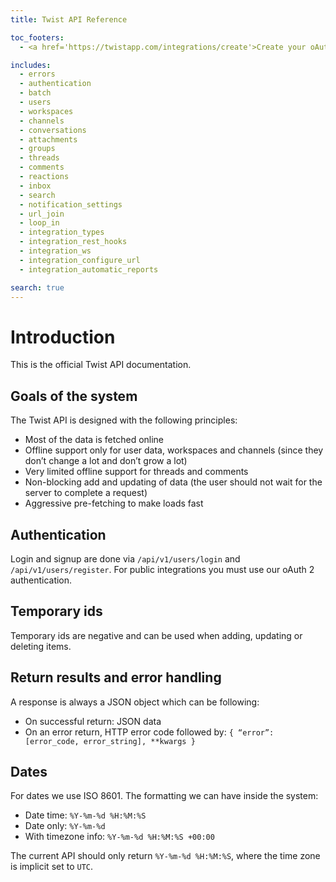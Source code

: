 ```yaml
---
title: Twist API Reference

toc_footers:
  - <a href='https://twistapp.com/integrations/create'>Create your oAuth2 app</a>

includes:
  - errors
  - authentication
  - batch
  - users
  - workspaces
  - channels
  - conversations
  - attachments
  - groups
  - threads
  - comments
  - reactions
  - inbox
  - search
  - notification_settings
  - url_join
  - loop_in
  - integration_types
  - integration_rest_hooks
  - integration_ws
  - integration_configure_url
  - integration_automatic_reports

search: true
---
```


# Introduction

This is the official Twist API documentation.


## Goals of the system

The Twist API is designed with the following principles:

* Most of the data is fetched online
* Offline support only for user data, workspaces and channels (since they don’t change a lot and don’t grow a lot)
* Very limited offline support for threads and comments
* Non-blocking add and updating of data (the user should not wait for the server to complete a request)
* Aggressive pre-fetching to make loads fast


## Authentication

Login and signup are done via `/api/v1/users/login` and `/api/v1/users/register`. For public integrations you must use our oAuth 2 authentication.


## Temporary ids

Temporary ids are negative and can be used when adding, updating or deleting items.


## Return results and error handling

A response is always a JSON object which can be following:

- On successful return: JSON data
- On an error return, HTTP error code followed by: `{ “error”: [error_code, error_string], **kwargs }`


## Dates
For dates we use ISO 8601. The formatting we can have inside the system:
- Date time: `%Y-%m-%d %H:%M:%S`
- Date only: `%Y-%m-%d`
- With timezone info: `%Y-%m-%d %H:%M:%S +00:00`

The current API should only return `%Y-%m-%d %H:%M:%S`, where the time zone is implicit set to `UTC`.
